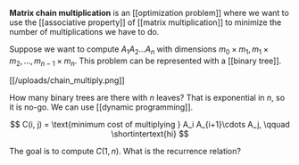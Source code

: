 **Matrix chain multiplication** is an [[optimization problem]] where we want to use the [[associative property]] of [[matrix multiplication]] to minimize the number of multiplications we have to do.

Suppose we want to compute $A_1 A_2 \dots A_n$ with dimensions $m_0 \times m_1, m_1 \times m_2, \dots, m_{n-1} \times m_n$. This problem can be represented with a [[binary tree]].

[[/uploads/chain_multiply.png]]

How many binary trees are there with $n$ leaves? That is exponential in $n$, so it is no-go. We can use [[dynamic programming]].

$$
C(i, j) = \text{minimum cost of multiplying } A_i A_{i+1}\cdots A_j, \qquad \shortintertext{hi}
$$

The goal is to compute $C(1, n)$. What is the recurrence relation?